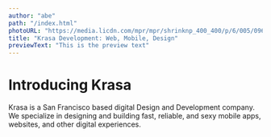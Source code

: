 ```yaml
---
author: "abe"
path: "/index.html"
photoURL: "https://media.licdn.com/mpr/mpr/shrinknp_400_400/p/6/005/096/07c/1427c21.jpg"
title: "Krasa Development: Web, Mobile, Design"
previewText: "This is the preview text"
---
```

# Introducing Krasa

Krasa is a San Francisco based digital Design and Development company. We specialize in designing and building fast, reliable, and sexy mobile apps, websites, and other digital experiences.

